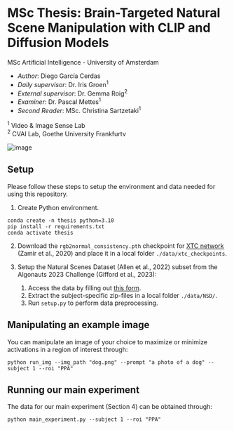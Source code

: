 # MSc Thesis: Brain-Targeted Natural Scene Manipulation with CLIP and Diffusion Models

MSc Artificial Intelligence - University of Amsterdam
- *Author*: Diego García Cerdas
- *Daily supervisor*: Dr. Iris Groen<sup>1</sup>
- *External supervisor*: Dr. Gemma Roig<sup>2</sup>
- *Examiner*: Dr. Pascal Mettes<sup>1</sup>
- *Second Reader*: MSc. Christina Sartzetaki<sup>1</sup>

<sup>1</sup> Video & Image Sense Lab\
<sup>2</sup> CVAI Lab, Goethe University Frankfurtv

![image](data/preview.svg)

## Setup

Please follow these steps to setup the environment and data needed for using this repository.

1. Create Python environment.

```
conda create -n thesis python=3.10
pip install -r requirements.txt
conda activate thesis
```

2. Download the `rgb2normal_consistency.pth` checkpoint for [XTC network](https://github.com/EPFL-VILAB/XTConsistency) (Zamir et al., 2020) and place it in a local folder `./data/xtc_checkpoints`.

3. Setup the Natural Scenes Dataset (Allen et al., 2022) subset from the Algonauts 2023 Challenge (Gifford et al., 2023):

    1. Access the data by filling out [this form](https://docs.google.com/forms/d/e/1FAIpQLSehZkqZOUNk18uTjRTuLj7UYmRGz-OkdsU25AyO3Wm6iAb0VA/viewform).
    2. Extract the subject-specific zip-files in a local folder `./data/NSD/`.
    3. Run `setup.py` to perform data preprocessing.

## Manipulating an example image

You can manipulate an image of your choice to maximize or minimize activations in a region of interest through:

```
python run_img --img_path "dog.png" --prompt "a photo of a dog" --subject 1 --roi "PPA"
```

## Running our main experiment

The data for our main experiment (Section 4) can be obtained through:
```
python main_experiment.py --subject 1 --roi "PPA"
```



